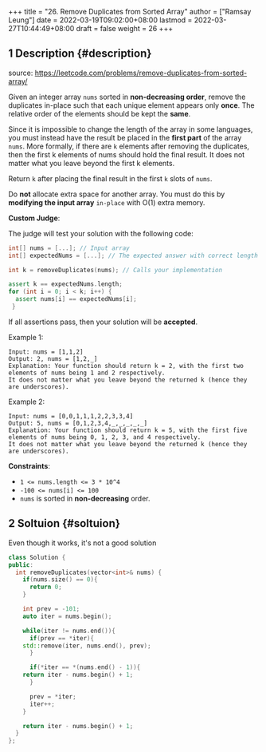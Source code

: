 +++
title = "26. Remove Duplicates from Sorted Array"
author = ["Ramsay Leung"]
date = 2022-03-19T09:02:00+08:00
lastmod = 2022-03-27T10:44:49+08:00
draft = false
weight = 26
+++

## <span class="section-num">1</span> Description {#description}

source: <https://leetcode.com/problems/remove-duplicates-from-sorted-array/>

Given an integer array `nums` sorted in **non-decreasing order**, remove the duplicates in-place such that each unique element appears only **once**. The relative order of the elements should be kept the **same**.

Since it is impossible to change the length of the array in some languages, you must instead have the result be placed in the **first part** of the array `nums`. More formally, if there are `k` elements after removing the duplicates, then the first k elements of nums should hold the final result. It does not matter what you leave beyond the first k elements.

Return `k` after placing the final result in the first `k` slots of `nums`.

Do **not** allocate extra space for another array. You must do this by **modifying the input array** `in-place` with O(1) extra memory.

**Custom Judge**:

The judge will test your solution with the following code:

```c++
int[] nums = [...]; // Input array
int[] expectedNums = [...]; // The expected answer with correct length

int k = removeDuplicates(nums); // Calls your implementation

assert k == expectedNums.length;
for (int i = 0; i < k; i++) {
  assert nums[i] == expectedNums[i];
 }
```

If all assertions pass, then your solution will be **accepted**.

Example 1:

```text
Input: nums = [1,1,2]
Output: 2, nums = [1,2,_]
Explanation: Your function should return k = 2, with the first two elements of nums being 1 and 2 respectively.
It does not matter what you leave beyond the returned k (hence they are underscores).
```

Example 2:

```text
Input: nums = [0,0,1,1,1,2,2,3,3,4]
Output: 5, nums = [0,1,2,3,4,_,_,_,_,_]
Explanation: Your function should return k = 5, with the first five elements of nums being 0, 1, 2, 3, and 4 respectively.
It does not matter what you leave beyond the returned k (hence they are underscores).
```

**Constraints**:

-   `1 <= nums.length <= 3 * 10^4`
-   `-100 <= nums[i] <= 100`
-   `nums` is sorted in **non-decreasing** order.


## <span class="section-num">2</span> Soltuion {#soltuion}

Even though it works, it's not a good solution

```c++
class Solution {
public:
  int removeDuplicates(vector<int>& nums) {
    if(nums.size() == 0){
      return 0;
    }

    int prev = -101;
    auto iter = nums.begin();

    while(iter != nums.end()){
      if(prev == *iter){
	std::remove(iter, nums.end(), prev);
      }

      if(*iter == *(nums.end() - 1)){
	return iter - nums.begin() + 1;
      }

      prev = *iter;
      iter++;
    }

    return iter - nums.begin() + 1;
  }
};
```
